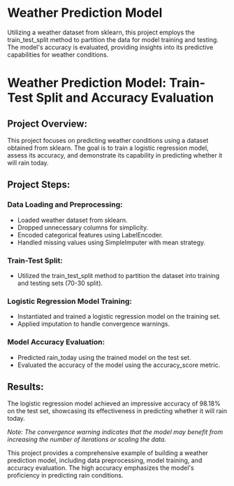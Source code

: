 # Weather Prediction Model
Utilizing a weather dataset from sklearn, this project employs the train_test_split method to partition the data for model training and testing. The model's accuracy is evaluated, providing insights into its predictive capabilities for weather conditions.

# Weather Prediction Model: Train-Test Split and Accuracy Evaluation

## Project Overview:
This project focuses on predicting weather conditions using a dataset obtained from sklearn. The goal is to train a logistic regression model, assess its accuracy, and demonstrate its capability in predicting whether it will rain today.

## Project Steps:
### Data Loading and Preprocessing:
- Loaded weather dataset from sklearn.
- Dropped unnecessary columns for simplicity.
- Encoded categorical features using LabelEncoder.
- Handled missing values using SimpleImputer with mean strategy.

### Train-Test Split:
- Utilized the train_test_split method to partition the dataset into training and testing sets (70-30 split).

### Logistic Regression Model Training:
- Instantiated and trained a logistic regression model on the training set.
- Applied imputation to handle convergence warnings.

### Model Accuracy Evaluation:
- Predicted rain_today using the trained model on the test set.
- Evaluated the accuracy of the model using the accuracy_score metric.

## Results:
The logistic regression model achieved an impressive accuracy of 98.18% on the test set, showcasing its effectiveness in predicting whether it will rain today.

*Note: The convergence warning indicates that the model may benefit from increasing the number of iterations or scaling the data.*

This project provides a comprehensive example of building a weather prediction model, including data preprocessing, model training, and accuracy evaluation. The high accuracy emphasizes the model's proficiency in predicting rain conditions.
